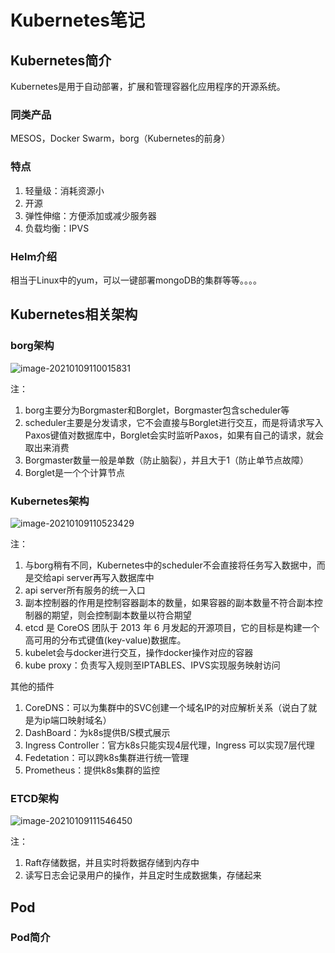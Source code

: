 #  Kubernetes笔记

## Kubernetes简介

Kubernetes是用于自动部署，扩展和管理容器化应用程序的开源系统。

### 同类产品

MESOS，Docker Swarm，borg（Kubernetes的前身）



### 特点

1. 轻量级：消耗资源小
2. 开源
3. 弹性伸缩：方便添加或减少服务器
4. 负载均衡：IPVS



### Helm介绍

相当于Linux中的yum，可以一键部署mongoDB的集群等等。。。。



## Kubernetes相关架构

### borg架构

![image-20210109110015831](https://cdn.jsdelivr.net/gh/kender1314/NotePicture/image-20210109110015831.png)

注：

1. borg主要分为Borgmaster和Borglet，Borgmaster包含scheduler等
2. scheduler主要是分发请求，它不会直接与Borglet进行交互，而是将请求写入Paxos键值对数据库中，Borglet会实时监听Paxos，如果有自己的请求，就会取出来消费
3. Borgmaster数量一般是单数（防止脑裂），并且大于1（防止单节点故障）
4. Borglet是一个个计算节点



### Kubernetes架构

![image-20210109110523429](https://cdn.jsdelivr.net/gh/kender1314/NotePicture/image-20210109110523429.png)

注：

1. 与borg稍有不同，Kubernetes中的scheduler不会直接将任务写入数据中，而是交给api server再写入数据库中
2. api server所有服务的统一入口
3. 副本控制器的作用是控制容器副本的数量，如果容器的副本数量不符合副本控制器的期望，则会控制副本数量以符合期望
4. etcd 是 CoreOS 团队于 2013 年 6 月发起的开源项目，它的目标是构建一个高可用的分布式键值(key-value)数据库。
5. kubelet会与docker进行交互，操作docker操作对应的容器
6. kube proxy：负责写入规则至IPTABLES、IPVS实现服务映射访问

其他的插件

1. CoreDNS：可以为集群中的SVC创建一个域名IP的对应解析关系（说白了就是为ip端口映射域名）
2. DashBoard：为k8s提供B/S模式展示
3. Ingress Controller：官方k8s只能实现4层代理，Ingress 可以实现7层代理
4. Fedetation：可以跨k8s集群进行统一管理
5. Prometheus：提供k8s集群的监控



### ETCD架构

![image-20210109111546450](https://cdn.jsdelivr.net/gh/kender1314/NotePicture/image-20210109111546450.png)

注：

1. Raft存储数据，并且实时将数据存储到内存中
2. 读写日志会记录用户的操作，并且定时生成数据集，存储起来

## Pod

### Pod简介



























###